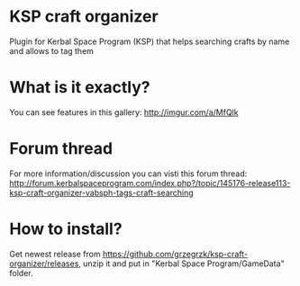 # KSP craft organizer
Plugin for Kerbal Space Program (KSP) that helps searching crafts by name and allows to tag them

# What is it exactly?
You can see features in this gallery: http://imgur.com/a/MfQlk

# Forum thread

For more information/discussion you can visti this forum thread:
http://forum.kerbalspaceprogram.com/index.php?/topic/145176-release113-ksp-craft-organizer-vabsph-tags-craft-searching

# How to install?
Get newest release from https://github.com/grzegrzk/ksp-craft-organizer/releases, unzip it and put in "Kerbal Space Program/GameData" folder.
